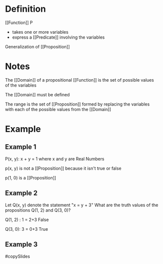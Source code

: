 # Definition 
[[Function]] P 
- takes one or more variables
- express a [[Predicate]] involving the variables 

Generalization of [[Proposition]] 



# Notes
The [[Domain]] of a propositional [[Function]] is the set of possible values of the variables 

The [[Domain]] must be defined

The range is the set of [[Proposition]] formed by replacing the variables with each of the possible values from the [[Domain]] 
# Example
## Example 1
P(x, y): x + y = 1 where x and y are Real Numbers

p(x, y) is not a [[Proposition]] because it isn't true or false

p(1, 0) is a [[Proposition]] 

## Example 2
Let Q(x, y) denote the statement "x = y + 3" What are the truth values of the propositions Q(1, 2) and Q(3, 0)?

Q(1, 2) : 1 = 2+3 False 

Q(3, 0): 3 = 0+3 True

## Example 3
#copySlides 